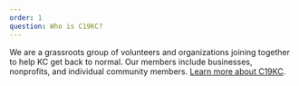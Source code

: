 ```yaml
---
order: 1
question: Who is C19KC?
---
```

We are a grassroots group of volunteers and organizations joining together to help KC get back to normal. Our members include businesses, nonprofits, and individual community members. [Learn more about C19KC](http://www.c19kc.org).